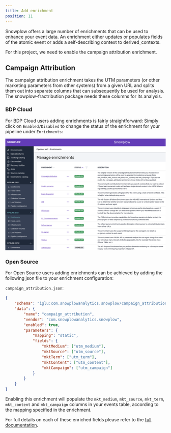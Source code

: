 ```yaml
---
title: Add enrichment
position: 11
---
```


Snowplow offers a large number of enrichments that can be used to enhance your event data. An enrichment either updates or populates fields of the atomic event or adds a self-describing context to derived_contexts.

For this project, we need to enable the campaign attribution enrichment.

## Campaign Attribution

The campaign attribution enrichment takes the UTM parameters (or other marketing parameters from other systems) from a given URL and splits them out into separate columns that can subsequently be used for analysis. The snowplow-fractribution package needs these columns for its analysis.

### BDP Cloud

For BDP Cloud users adding enrichments is fairly straightforward: Simply click on `Enabled/Disabled` to change the status of the enrichment for your pipeline under `Enrichments`:

![enrichment](images/enrich.png)

### Open Source

For Open Source users adding enrichments can be achieved by adding the following json file to your enrichment configuration:

`campaign_attribution.json`:

```json
{
	"schema": "iglu:com.snowplowanalytics.snowplow/campaign_attribution/jsonschema/1-0-1",
	"data": {
		"name": "campaign_attribution",
		"vendor": "com.snowplowanalytics.snowplow",
		"enabled": true,
		"parameters": {
			"mapping": "static",
			"fields": {
				"mktMedium": ["utm_medium"],
				"mktSource": ["utm_source"],
				"mktTerm": ["utm_term"],
				"mktContent": ["utm_content"],
				"mktCampaign": ["utm_campaign"]
			}
		}
	}
}
```

Enabling this enrichment will populate the `mkt_medium`, `mkt_source`, `mkt_term`, `mkt_content` and `mkt_campaign` columns in your events table, according to the mapping specified in the enrichment.

For full details on each of these enriched fields please refer to the [full documentation](/docs/pipeline/enrichments/available-enrichments/campaign-attribution-enrichment/).
